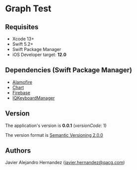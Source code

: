 # Graph Test


## Requisites

* Xcode 13+
* Swift 5.2+
* Swift Package Manager
* iOS Developer target: **12.0**

## Dependencies (Swift Package Manager)

* [Alamofire](https://github.com/Alamofire/Alamofire.git)
* [Chart](https://github.com/PhilJay/MPAndroidChart.git)
* [Firebase](https://github.com/firebase/firebase-ios-sdk.git)
* [IQKeyboardManager](https://github.com/hackiftekhar/IQKeyboardManager.git)


## Version

The application's version is **0.0.1** (*versionCode*: 1)

The version format is [Semantic Versioning 2.0.0](https://semver.org/)

## Authors 
Javier Alejandro Hernandez (javier.hernandez@qacg.com)

